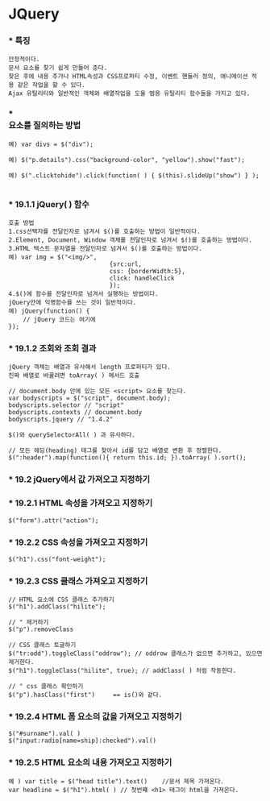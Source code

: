 JQuery
======================
### * 특징
```
안정적이다.
문서 요소를 찾기 쉽게 만들어 준다.
찾은 후에 내용 추가나 HTML속성과 CSS프로퍼티 수정, 이벤트 핸들러 정의, 애니메이션 적용 같은 작업을 할 수 있다.
Ajax 유틸리티와 일반적인 객체와 배열작업을 도울 범용 유틸리티 함수들을 가지고 있다.
```
### * <div> 요소를 질의하는 방법
```
예) var divs = $("div");

예) $("p.details").css("background-color", "yellow").show("fast");

예) $(".clicktohide").click(function( ) { $(this).slideUp("show") } );
 
```

### * 19.1.1 jQuery( ) 함수
```
호출 방법
1.css선택자를 전달인자로 넘겨서 $()를 호출하는 방법이 일반적이다.
2.Element, Document, Window 객체를 전달인자로 넘겨서 $()를 호출하는 방법이다.
3.HTML 텍스트 문자열을 전달인자로 넘겨서 $()를 호출하는 방법이다.
예) var img = $("<img/>",
                            {src:url,
                            css: {borderWidth:5},
                            click: handleClick
                            });
4.$()에 함수를 전달인자로 넘겨서 실행하는 방법이다.
jQuery안에 익명함수를 쓰는 것이 일반적이다.
예) jQuery(function() { 
    // jQuery 코드는 여기에 
});
```
### * 19.1.2 조회와 조회 결과
```
jQuery 객체는 배열과 유사해서 length 프로퍼티가 있다.
진짜 배열로 바꿀려면 toArray( ) 메서드 호출

// document.body 안에 있는 모든 <script> 요소를 찾는다.
var bodyscripts = $("script", document.body);
bodyscripts.selector // "script"
bodyscripts.contexts // document.body
bodyscripts.jquery // "1.4.2"

$()와 querySelectorAll( ) 과 유사하다.

// 모든 헤딩(heading) 태그를 찾아서 id를 담고 배열로 변환 후 정렬한다.
$(":header").map(function(){ return this.id; }).toArray( ).sort();
```
### * 19.2 jQuery에서 값 가져오고 지정하기

### * 19.2.1 HTML 속성을 가져오고 지정하기
```
$("form").attr("action");
```
### * 19.2.2 CSS 속성을 가져오고 지정하기
```
$("h1").css("font-weight");
```

### * 19.2.3 CSS 클래스 가져오고 지정하기
```
// HTML 요소에 CSS 클래스 추가하기
$("h1").addClass("hilite");

// " 제거하기
$("p").removeClass

// CSS 클래스 토글하기
$("tr:odd").toggleClass("oddrow"); // oddrow 클래스가 없으면 추가하고, 있으면 제거한다.
$("h1").toggleClass("hilite", true); // addClass( ) 처럼 작동한다.

// " css 클래스 확인하기
$("p").hasClass("first")     == is()와 같다.
```
### * 19.2.4 HTML 폼 요소의 값을 가져오고 지정하기
```
$("#surname").val( )   
$("input:radio[name=ship]:checked").val()
```
### * 19.2.5 HTML 요소의 내용 가져오고 지정하기
```
예 ) var title = $("head title").text()    //문서 제목 가져온다.
var headline = $("h1").html( ) // 첫번쨰 <h1> 태그이 html을 가져온다.
```
